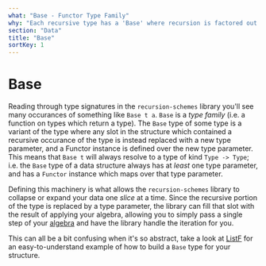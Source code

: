 ```yaml
---
what: "Base - Functor Type Family"
why: "Each recursive type has a 'Base' where recursion is factored out into a type parameter"
section: "Data"
title: "Base"
sortKey: 1
---
```


# Base

Reading through type signatures in the `recursion-schemes` library you'll see
many occurances of something like `Base t a`. `Base` is a *type family* (i.e. a
function on types which return a type). The
`Base` type of some type is a variant of the type where any slot in
the structure which contained a recursive occurance of the type is instead
replaced with a new type parameter, and a Functor instance is defined over the
new type parameter. This means that `Base t` will always resolve to a type of
kind `Type -> Type`; i.e. the `Base` type of a data structure always has at
*least* one type parameter, and has a `Functor` instance which maps over that
type parameter.

Defining this machinery is what allows the
`recursion-schemes` library to collapse or expand your data one *slice* at a
time. Since the recursive portion of the type is replaced by a type parameter,
the library can fill that slot with the result of applying your algebra,
allowing you to simply pass a single step of your
[algebra](/articles/recursive/f-algebra) and have the library handle the iteration for you.

This can all be a bit confusing when it's so abstract, take a look at
[ListF](/articles/data/listf) for an easy-to-understand example of how to build
a `Base` type for your structure.

